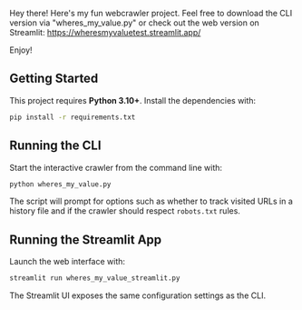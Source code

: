 Hey there! Here's my fun webcrawler project. Feel free to download the CLI version via "wheres_my_value.py" or check out the web version on Streamlit: https://wheresmyvaluetest.streamlit.app/

Enjoy!

## Getting Started

This project requires **Python 3.10+**. Install the dependencies with:

```bash
pip install -r requirements.txt
```

## Running the CLI

Start the interactive crawler from the command line with:

```bash
python wheres_my_value.py
```

The script will prompt for options such as whether to track visited URLs in a
history file and if the crawler should respect `robots.txt` rules.

## Running the Streamlit App

Launch the web interface with:

```bash
streamlit run wheres_my_value_streamlit.py
```

The Streamlit UI exposes the same configuration settings as the CLI.
